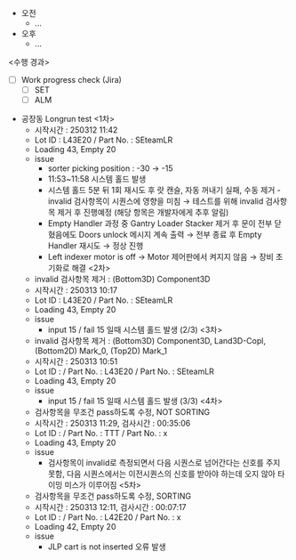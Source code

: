 - 오전
	- ...
- 오후
	- ...

<수행 경과>
- [ ] Work progress check (Jira)
	- [ ] SET
	- [ ] ALM

- 공장동 Longrun test 
	<1차>
	- 시작시간 : 250312 11:42
	- Lot ID : L43E20 / Part No. : SEteamLR
	- Loading 43, Empty 20
	- issue
	    - sorter picking position : -30 → -15
	    - 11:53~11:58 시스템 홀드 발생
	    - 시스템 홀드 5분 뒤 1회 재시도 후 랏 캔슬, 자동 꺼내기 실패, 수동 제거 - invalid 검사항목이 시퀀스에 영향을 미침 → 테스트를 위해 invalid 검사항목 제거 후 진행예정 (해당 항목은 개발자에게 추후 알림)
	    - Empty Handler 과정 중 Gantry Loader Stacker 제거 후 문이 전부 닫혔음에도 Doors unlock 메시지 계속 출력 → 전부 종료 후 Empty Handler 재시도 → 정상 진행
	    - Left indexer motor is off → Motor 제어판에서 켜지지 않음 → 장비 초기화로 해결
	<2차>
	- invalid 검사항목 제거 : (Bottom3D) Component3D
	- 시작시간 :  250313 10:17
	- Lot ID : L43E20 / Part No. : SEteamLR
	- Loading 43, Empty 20
	- issue
		- input 15 / fail 15 일때 시스템 홀드 발생 (2/3)
	<3차>
	- invalid 검사항목 제거 : (Bottom3D) Component3D, Land3D-Copl, (Bottom2D) Mark_0, (Top2D) Mark_1
	- 시작시간 : 250313 10:51
	- Lot ID : / Part No. : L43E20 / Part No. : SEteamLR
	- Loading 43, Empty 20
	- issue
		-  input 15 / fail 15 일때 시스템 홀드 발생 (3/3)
	<4차>
	- 검사항목을 무조건 pass하도록 수정, NOT SORTING
	- 시작시간 : 250313 11:29, 검사시간 : 00:35:06
	- Lot ID : / Part No. : TTT / Part No. : x
	- Loading 43, Empty 20
	- issue
		- 검사항목이 invalid로 측정되면서 다음 시퀀스로 넘어간다는 신호를 주지 못함, 다음 시퀀스에서는 이전시퀀스의 신호를 받아야 하는데 오지 않아 타이밍 미스가 이루어짐
	<5차>
	- 검사항목을 무조건 pass하도록 수정, SORTING
	- 시작시간 : 250313 12:11, 검사시간 : 00:07:17
	- Lot ID : / Part No. : L42E20 / Part No. : x
	- Loading 42, Empty 20
	- issue
		- JLP cart is not inserted 오류 발생